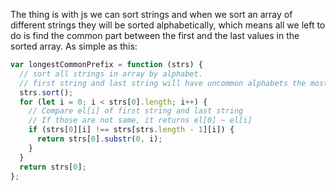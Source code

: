 The thing is with js we can sort strings and when we sort an array of different strings they will be sorted alphabetically, which means all we left to do is find the common part between the first and the last values in the sorted array. As simple as this:

```javascript
var longestCommonPrefix = function (strs) {
  // sort all strings in array by alphabet.
  // first string and last string will have uncommon alphabets the most.
  strs.sort();
  for (let i = 0; i < strs[0].length; i++) {
    // Compare el[i] of first string and last string
    // If those are not same, it returns el[0] ~ el[i]
    if (strs[0][i] !== strs[strs.length - 1][i]) {
      return strs[0].substr(0, i);
    }
  }
  return strs[0];
};
```
